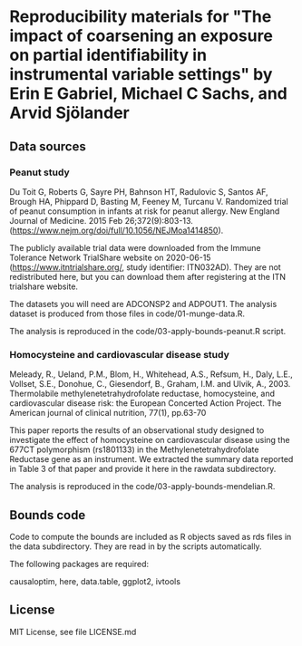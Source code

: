 # Reproducibility materials for "The impact of coarsening an exposure on partial identifiability in instrumental variable settings" by Erin E Gabriel, Michael C Sachs, and Arvid Sjölander

## Data sources

### Peanut study

Du Toit G, Roberts G, Sayre PH, Bahnson HT, Radulovic S, Santos AF, Brough HA, Phippard D, Basting M, Feeney M, Turcanu V. Randomized trial of peanut consumption in infants at risk for peanut allergy. New England Journal of Medicine. 2015 Feb 26;372(9):803-13. (https://www.nejm.org/doi/full/10.1056/NEJMoa1414850).

The publicly available trial data were downloaded from the Immune Tolerance Network TrialShare website on 2020-06-15 (https://www.itntrialshare.org/, study identifier: ITN032AD). They are not redistributed here, but you can download them after registering at the ITN trialshare website. 

The datasets you will need are ADCONSP2 and ADPOUT1. The analysis dataset is produced from those files in code/01-munge-data.R. 

The analysis is reproduced in the code/03-apply-bounds-peanut.R script. 

### Homocysteine and cardiovascular disease study

Meleady, R., Ueland, P.M., Blom, H., Whitehead, A.S., Refsum, H., Daly, L.E., Vollset, S.E., Donohue, C., Giesendorf, B., Graham, I.M. and Ulvik, A., 2003. Thermolabile methylenetetrahydrofolate reductase, homocysteine, and cardiovascular disease risk: the European Concerted Action Project. The American journal of clinical nutrition, 77(1), pp.63-70 

This paper reports the results of an observational study designed to investigate the effect of homocysteine on cardiovascular disease using the 677CT polymorphism (rs1801133) in the Methylenetetrahydrofolate Reductase gene as an instrument. We extracted the summary data reported in Table 3 of that paper and provide it here in the rawdata subdirectory. 

The analysis is reproduced in the code/03-apply-bounds-mendelian.R.

## Bounds code

Code to compute the bounds are included as R objects saved as rds files in the data subdirectory. They are read in by the scripts automatically. 

The following packages are required: 

causaloptim, 
    here, 
    data.table, 
    ggplot2, 
    ivtools

## License

MIT License, see file LICENSE.md

